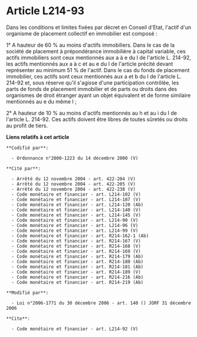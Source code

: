 # Article L214-93

Dans les conditions et limites fixées par décret en Conseil d'Etat, l'actif d'un organisme de placement collectif en
immobilier est composé : 

1° A hauteur de 60 % au moins d'actifs immobiliers. Dans le cas de la société de placement à prépondérance immobilière à
capital variable, ces actifs immobiliers sont ceux mentionnés aux a à e du I de l'article L. 214-92, les actifs mentionnés
aux a à c et au e du I de l'article précité devant représenter au minimum 51 % de l'actif. Dans le cas du fonds de placement
immobilier, ces actifs sont ceux mentionnés aux a et b du I de l'article L. 214-92 et, sous réserve qu'il s'agisse d'une
participation contrôlée, les parts de fonds de placement immobilier et de parts ou droits dans des organismes de droit
étranger ayant un objet équivalent et de forme similaire mentionnés au e du même I ; 

2° A hauteur de 10 % au moins d'actifs mentionnés au h et au i du I de l'article L. 214-92. Ces actifs doivent être libres de
toutes sûretés ou droits au profit de tiers.

**Liens relatifs à cet article**

	**Codifié par**:

	  - Ordonnance n°2000-1223 du 14 décembre 2000 (V)

	**Cité par**:

	  - Arrêté du 12 novembre 2004 - art. 422-204 (V)
	  - Arrêté du 12 novembre 2004 - art. 422-205 (V)
	  - Arrêté du 12 novembre 2004 - art. 422-238 (V)
	  - Code monétaire et financier - art. L214-102 (V)
	  - Code monétaire et financier - art. L214-107 (V)
	  - Code monétaire et financier - art. L214-120 (Ab)
	  - Code monétaire et financier - art. L214-140 (V)
	  - Code monétaire et financier - art. L214-145 (V)
	  - Code monétaire et financier - art. L214-90 (V)
	  - Code monétaire et financier - art. L214-96 (V)
	  - Code monétaire et financier - art. L214-99 (V)
	  - Code monétaire et financier - art. R214-162-1 (Ab)
	  - Code monétaire et financier - art. R214-167 (V)
	  - Code monétaire et financier - art. R214-168 (V)
	  - Code monétaire et financier - art. R214-169 (V)
	  - Code monétaire et financier - art. R214-179 (Ab)
	  - Code monétaire et financier - art. R214-180 (Ab)
	  - Code monétaire et financier - art. R214-181 (Ab)
	  - Code monétaire et financier - art. R214-189 (V)
	  - Code monétaire et financier - art. R214-216 (Ab)
	  - Code monétaire et financier - art. R214-219 (Ab)

	**Modifié par**:

	  - Loi n°2006-1771 du 30 décembre 2006 - art. 140 () JORF 31 décembre 2006

	**Cite**:

	  - Code monétaire et financier - art. L214-92 (V)

